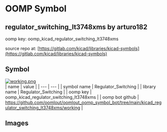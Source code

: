 # OOMP Symbol  
## regulator_switching_lt3748xms  by arturo182  
  
oomp key: oomp_kicad_regulator_switching_lt3748xms  
  
source repo at: [https://gitlab.com/kicad/libraries/kicad-symbols](https://gitlab.com/kicad/libraries/kicad-symbols)  
## Symbol  
  
[![working.png](working_600.png)](working.png)  
| name | value | 
| --- | --- | 
| symbol name | Regulator_Switching | 
| library name | Regulator_Switching | 
| oomp key | oomp_kicad_regulator_switching_lt3748xms | 
| oomp bot github | https://github.com/oomlout/oomlout_oomp_symbol_bot/tree/main/kicad_regulator_switching_lt3748xms/working | 
## Images  
